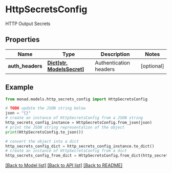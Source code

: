 # HttpSecretsConfig

HTTP Output Secrets

## Properties

Name | Type | Description | Notes
------------ | ------------- | ------------- | -------------
**auth_headers** | [**Dict[str, ModelsSecret]**](ModelsSecret.md) | Authentication headers | [optional] 

## Example

```python
from monad.models.http_secrets_config import HttpSecretsConfig

# TODO update the JSON string below
json = "{}"
# create an instance of HttpSecretsConfig from a JSON string
http_secrets_config_instance = HttpSecretsConfig.from_json(json)
# print the JSON string representation of the object
print(HttpSecretsConfig.to_json())

# convert the object into a dict
http_secrets_config_dict = http_secrets_config_instance.to_dict()
# create an instance of HttpSecretsConfig from a dict
http_secrets_config_from_dict = HttpSecretsConfig.from_dict(http_secrets_config_dict)
```
[[Back to Model list]](../README.md#documentation-for-models) [[Back to API list]](../README.md#documentation-for-api-endpoints) [[Back to README]](../README.md)


